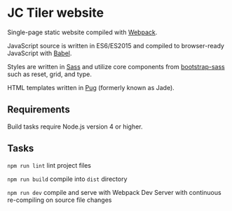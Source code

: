 # JC Tiler website

Single-page static website compiled with [Webpack](https://webpack.github.io).

JavaScript source is written in ES6/ES2015 and compiled to browser-ready JavaScript with [Babel](https://babeljs.io).

Styles are written in [Sass](http://sass-lang.com) and utilize core components from [bootstrap-sass](https://github.com/twbs/bootstrap-sass) such as reset, grid, and type.

HTML templates written in [Pug](https://github.com/pugjs/pug) (formerly known as Jade).

## Requirements

Build tasks require Node.js version 4 or higher.

## Tasks

`npm run lint` lint project files

`npm run build` compile into `dist` directory

`npm run dev` compile and serve with Webpack Dev Server with continuous re-compiling on source file changes
